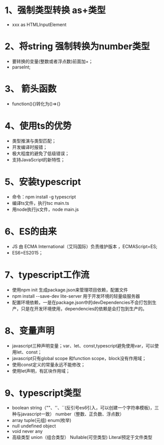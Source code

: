 # 1、强制类型转换  as+类型
-  xxx as HTMLInputElement
# 2、将string 强制转换为number类型
- 要转换的变量(整数或者浮点数)前面加+；
- parseInt;
# 3、 箭头函数
- function(){}转化为()=>{}
# 4、使用ts的优势
- 类型推演与类型匹配；
- 开发编译时报错；
- 极大程度的避免了低级错误；
- 支持JavaScript的新特性； 

# 5、安装typescript
- 命令：npm install -g typescript
- 编译ts文件，执行tsc main.ts
- 用node执行js文件，node main.js

# 6、ES的由来 
- JS 由 ECMA International（艾玛国际）负责维护版本 ，ECMAScript=ES;
- ES6=ES2015；

# 7、typescript工作流
- 使用npm init 生成package.json来管理项目依赖，配置文件
- npm install --save-dev lite-server 用于开发环境的轻量级服务器 
- 配置环境依赖，一是在package.json中的devDependencies不会打包到生产，只是在开发环境使用，dependencies的依赖是会打包到生产的。

# 8、变量声明
-  javascript三种声明变量；var、let、const,typescript避免使用var，可以使用let、const；
- javascript只有global scope 和function scope，block没有作用域；
- 使用const定义的常量永远不能修改；
- 使用let声明，有区块作用域； 

# 9、typescript类型
- boolean string（""、''、``(反引号es6引入，可以创建一个字符串模板)，三种与javascript一致） number（整数、正负数、浮点数）
- array tuple(元组) enum(枚举)
- null undefined object 
- void  never any
- 高级类型 union（组合类型） Nullable(可空类型) Literal预定于文件类型